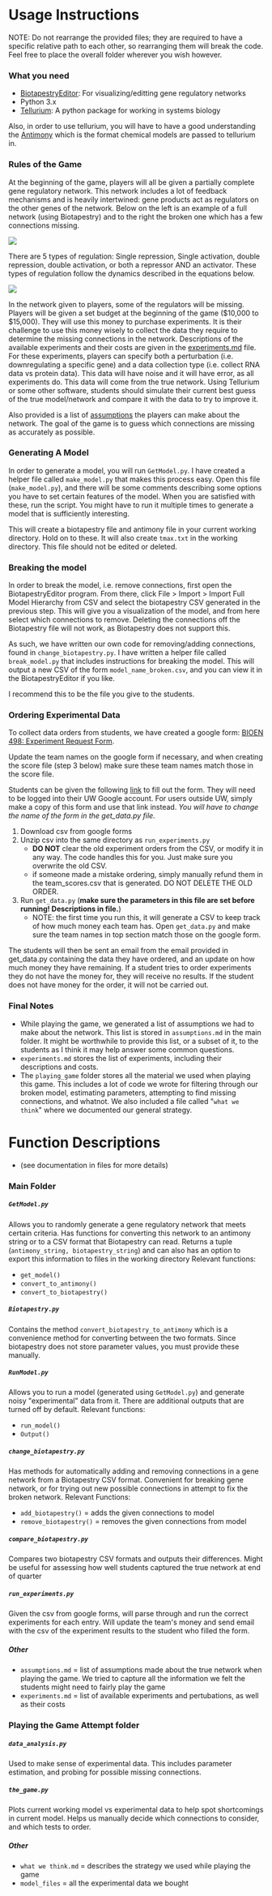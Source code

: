 # Usage Instructions
NOTE: Do not rearrange the provided files; they are required to have a specific relative path to each other, so rearranging them will break the code. Feel free to place the overall folder wherever you wish however.

### What you need

* [BiotapestryEditor](http://www.biotapestry.org/): For visualizing/editting gene regulatory networks
* Python 3.x
* [Tellurium](https://tellurium.readthedocs.io/en/latest/index.html): A python package for working in systems biology

Also, in order to use tellurium, you will have to have a good understanding the [Antimony](https://tellurium.readthedocs.io/en/latest/antimony.html) which is the
format chemical models are passed to tellurium in.


### Rules of the Game


At the beginning of the game, players will all be given a partially complete gene regulatory network.
This network includes a lot of feedback mechanisms and is heavily intertwined: gene products act as regulators
on the other genes of the network. Below on the left is an example of a full network (using Biotapestry) and to
the right the broken one which has a few connections missing.


![](example_pathway.png) 

There are 5 types of regulation: Single repression, Single activation,
double repression, double activation, or both a repressor AND an activator. These types of regulation follow
the dynamics described in the equations below.

![](formulas.png)

In the network given to players, some of the regulators will be missing. 
Players will be given a set budget at the beginning of the game ($10,000 to $15,000). They will use this money to purchase 
experiments. It is their challenge to use this money wisely to collect the data they require to
determine the missing connections in the network. Descriptions of the available experiments and their costs are given in the
[experiments.md](experiments.md) file. For these experiments, players can specify both a perturbation (i.e. downregulating a
specific gene) and a data collection type (i.e. collect RNA data vs protein data). This data will have noise and it will have error, as all experiments do.
This data will come from the true network. Using Tellurium or some other software, students should simulate their current best guess of the
true model/network and compare it with the data to try to improve it.

Also provided is a list of [assumptions](assumptions.md) the players can make about the network. The goal of the game is to
guess which connections are missing as accurately as possible.

### Generating A Model
In order to generate a model, you will run `GetModel.py`. I have created a helper file called `make_model.py` that makes this process easy. Open this file (`make_model.py`), and there will be some comments describing some options you have to set certain features of the model. When you are satisfied with these, run the script. You might have to run it multiple times to generate a model that is sufficiently interesting. 

This will create a biotapestry file and antimony file in your current working directory. Hold on to these. It will also create `tmax.txt` in the working directory. This file should not be edited or deleted.

### Breaking the model
In order to break the model, i.e. remove connections, first open the BiotapestryEditor program. From there, click File > Import > Import Full Model Hierarchy from CSV and select the biotapestry CSV generated in the previous step. This will give you a visualization of the model, and from here select which connections to remove. Deleting the connections off the Biotapestry file will not work, as Biotapestry does not support this. 

As such, we have written our own code for removing/adding connections, found in `change_biotapestry.py`. I have written a helper file called `break_model.py` that includes instructions for breaking the model. This will output a new CSV of the form `model_name_broken.csv`, and you can view it in the BiotapestryEditor if you like.

I recommend this to be the file you give to the students.


### Ordering Experimental Data
To collect data orders from students, we have created a google form: [BIOEN 498: Experiment Request Form](https://docs.google.com/forms/d/1OFsoRf8hEJw4d3bpdQHlR1wrq_fUVGD6PmKRf3d1TdY). 

Update the team names on the google form if necessary, and when creating the score file (step 3 below) make sure these team names match those in the score file.

Students can be given the following [link](https://goo.gl/forms/tNdhQsd37YHjuPTJ2) to fill out the form. They will need to be logged into their UW Google account.
For users outside UW, simply make a copy of this form and use that link instead. *You will have to change the name of the form in the get_data.py file.*

1. Download csv from google forms
2. Unzip csv into the same directory as `run_experiments.py`
	* **DO NOT** clear the old experiment orders from the CSV, or modify it in any way. The code handles this for you. Just make sure you overwrite the old CSV.
	* if someone made a mistake ordering, simply manually refund them in the team_scores.csv that is generated. DO NOT DELETE THE OLD ORDER.
3. Run `get_data.py` (**make sure the parameters in this file are set before running! Descriptions in file.**)  
	* NOTE: the first time you run this, it will generate a CSV to keep track of how much money each team has. Open `get_data.py` and make sure the team names in top section match those on the google form.

The students will then be sent an email from the email provided in get_data.py containing the data they have ordered, and an update on how much money they have remaining. If a student tries to order experiments they do not have the money for, they will receive no results.
If the student does not have money for the order, it will not be carried out.

### Final Notes
  * While playing the game, we generated a list of assumptions we had to make about the network. 
	  This list is stored in `assumptions.md` in the main folder. It might be worthwhile to provide this list, or a subset of it, to the students as I think it may help answer some common questions.
  * `experiments.md` stores the list of experiments, including their descriptions and costs.
  * The `playing_game` folder stores all the material we used when playing this game. This includes 
	  a lot of code we wrote for filtering through our broken model, estimating parameters, attempting to find missing connections, and whatnot. We also included a file called "`what we think`" where we documented our general strategy.


# Function Descriptions
  * (see documentation in files for more details)

### Main Folder

##### `GetModel.py`
Allows you to randomly generate a gene regulatory network that meets certain criteria. Has functions for converting this network to an antimony string or to a 
CSV format that Biotapestry can read. Returns a tuple (`antimony_string, biotapestry_string`) and can also has an option to export this information to files in the working directory
Relevant functions:
  * `get_model()`
  * `convert_to_antimony()`
  * `convert_to_biotapestry()`

##### `Biotapestry.py`
Contains the method `convert_biotapestry_to_antimony` which is a convenience method for converting between the two formats. Since biotapestry does not store parameter values, you must provide these manually. 

##### `RunModel.py`
Allows you to run a model (generated using `GetModel.py`) and generate noisy "experimental" data from it. There are additional outputs that are turned off by default.
Relevant functions:
  * `run_model()`
  * `Output()`


##### `change_biotapestry.py`
Has methods for automatically adding and removing connections in a gene network
from a Biotapestry CSV format. Convenient for breaking gene network, or for
trying out new possible connections in attempt to fix the broken network.
Relevant Functions:
  * `add_biotapestry()` = adds the given connections to model
  * `remove_biotapestry()` = removes the given connections from model

##### `compare_biotapestry.py`
Compares two biotapestry CSV formats and outputs their differences.
Might be useful for assessing how well students captured the true network
at end of quarter

##### `run_experiments.py`
Given the csv from google forms, will parse through and run the correct experiments for each entry. Will update the team's money and send email with the csv of the experiment results to the student who filled the form.

##### Other
  * `assumptions.md` = list of assumptions made about the true network when playing the game. We tried to capture all the information we felt the students might need to fairly play the game
  * `experiments.md` = list of available experiments and pertubations, as well as their costs


### Playing the Game Attempt folder

##### `data_analysis.py`
Used to make sense of experimental data. This includes parameter estimation, and probing for possible missing connections.

##### `the_game.py`
Plots current working model vs experimental data to help spot shortcomings in current model. Helps us manually decide which connections to consider, and which tests to order.

##### Other
  * `what we think.md` = describes the strategy we used while playing the game
  * `model_files` = all the experimental data we bought
